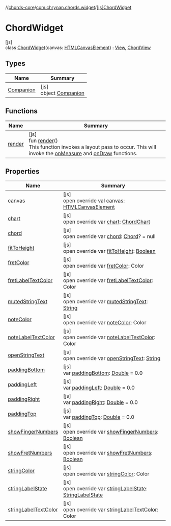 //[chords-core](../../../index.md)/[com.chrynan.chords.widget](../index.md)/[[js]ChordWidget](index.md)

# ChordWidget

[js]\
class [ChordWidget](index.md)(canvas: [HTMLCanvasElement](https://kotlinlang.org/api/latest/jvm/stdlib/org.w3c.dom/-h-t-m-l-canvas-element/index.html)) : [View](../-view/index.md), [ChordView](../../../../chords-core/chords-core/com.chrynan.chords.view/-chord-view/index.md)

## Types

| Name | Summary |
|---|---|
| [Companion](-companion/index.md) | [js]<br>object [Companion](-companion/index.md) |

## Functions

| Name | Summary |
|---|---|
| [render](../-view/render.md) | [js]<br>fun [render](../-view/render.md)()<br>This function invokes a layout pass to occur. This will invoke the [onMeasure](../../../../chords-core/com.chrynan.chords.widget/-view/on-measure.md) and [onDraw](../../../../chords-core/com.chrynan.chords.widget/-view/on-draw.md) functions. |

## Properties

| Name | Summary |
|---|---|
| [canvas](canvas.md) | [js]<br>open override val [canvas](canvas.md): [HTMLCanvasElement](https://kotlinlang.org/api/latest/jvm/stdlib/org.w3c.dom/-h-t-m-l-canvas-element/index.html) |
| [chart](chart.md) | [js]<br>open override var [chart](chart.md): [ChordChart](../../../../chords-core/chords-core/com.chrynan.chords.model/-chord-chart/index.md) |
| [chord](chord.md) | [js]<br>open override var [chord](chord.md): [Chord](../../../../chords-core/chords-core/com.chrynan.chords.model/-chord/index.md)? = null |
| [fitToHeight](fit-to-height.md) | [js]<br>open override var [fitToHeight](fit-to-height.md): [Boolean](https://kotlinlang.org/api/latest/jvm/stdlib/kotlin/-boolean/index.html) |
| [fretColor](fret-color.md) | [js]<br>open override var [fretColor](fret-color.md): Color |
| [fretLabelTextColor](fret-label-text-color.md) | [js]<br>open override var [fretLabelTextColor](fret-label-text-color.md): Color |
| [mutedStringText](muted-string-text.md) | [js]<br>open override var [mutedStringText](muted-string-text.md): [String](https://kotlinlang.org/api/latest/jvm/stdlib/kotlin/-string/index.html) |
| [noteColor](note-color.md) | [js]<br>open override var [noteColor](note-color.md): Color |
| [noteLabelTextColor](note-label-text-color.md) | [js]<br>open override var [noteLabelTextColor](note-label-text-color.md): Color |
| [openStringText](open-string-text.md) | [js]<br>open override var [openStringText](open-string-text.md): [String](https://kotlinlang.org/api/latest/jvm/stdlib/kotlin/-string/index.html) |
| [paddingBottom](../-view/padding-bottom.md) | [js]<br>var [paddingBottom](../-view/padding-bottom.md): [Double](https://kotlinlang.org/api/latest/jvm/stdlib/kotlin/-double/index.html) = 0.0 |
| [paddingLeft](../-view/padding-left.md) | [js]<br>var [paddingLeft](../-view/padding-left.md): [Double](https://kotlinlang.org/api/latest/jvm/stdlib/kotlin/-double/index.html) = 0.0 |
| [paddingRight](../-view/padding-right.md) | [js]<br>var [paddingRight](../-view/padding-right.md): [Double](https://kotlinlang.org/api/latest/jvm/stdlib/kotlin/-double/index.html) = 0.0 |
| [paddingTop](../-view/padding-top.md) | [js]<br>var [paddingTop](../-view/padding-top.md): [Double](https://kotlinlang.org/api/latest/jvm/stdlib/kotlin/-double/index.html) = 0.0 |
| [showFingerNumbers](show-finger-numbers.md) | [js]<br>open override var [showFingerNumbers](show-finger-numbers.md): [Boolean](https://kotlinlang.org/api/latest/jvm/stdlib/kotlin/-boolean/index.html) |
| [showFretNumbers](show-fret-numbers.md) | [js]<br>open override var [showFretNumbers](show-fret-numbers.md): [Boolean](https://kotlinlang.org/api/latest/jvm/stdlib/kotlin/-boolean/index.html) |
| [stringColor](string-color.md) | [js]<br>open override var [stringColor](string-color.md): Color |
| [stringLabelState](string-label-state.md) | [js]<br>open override var [stringLabelState](string-label-state.md): [StringLabelState](../../../../chords-core/chords-core/com.chrynan.chords.model/-string-label-state/index.md) |
| [stringLabelTextColor](string-label-text-color.md) | [js]<br>open override var [stringLabelTextColor](string-label-text-color.md): Color |
